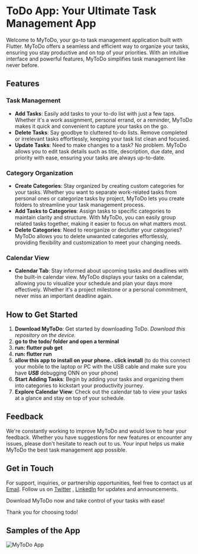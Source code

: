 

# ToDo App: Your Ultimate Task Management App

Welcome to MyToDo, your go-to task management application built with Flutter. MyToDo offers a seamless and efficient way to organize your tasks, ensuring you stay productive and on top of your priorities. With an intuitive interface and powerful features, MyToDo simplifies task management like never before.

## Features

### Task Management
- **Add Tasks**: Easily add tasks to your to-do list with just a few taps. Whether it's a work assignment, personal errand, or a reminder, MyToDo makes it quick and convenient to capture your tasks on the go.
- **Delete Tasks**: Say goodbye to cluttered to-do lists. Remove completed or irrelevant tasks effortlessly, keeping your task list clean and focused.
- **Update Tasks**: Need to make changes to a task? No problem. MyToDo allows you to edit task details such as title, description, due date, and priority with ease, ensuring your tasks are always up-to-date.

### Category Organization
- **Create Categories**: Stay organized by creating custom categories for your tasks. Whether you want to separate work-related tasks from personal ones or categorize tasks by project, MyToDo lets you create folders to streamline your task management process.
- **Add Tasks to Categories**: Assign tasks to specific categories to maintain clarity and structure. With MyToDo, you can easily group related tasks together, making it easier to focus on what matters most.
- **Delete Categories**: Need to reorganize or declutter your categories? MyToDo allows you to delete unwanted categories effortlessly, providing flexibility and customization to meet your changing needs.

### Calendar View
- **Calendar Tab**: Stay informed about upcoming tasks and deadlines with the built-in calendar view. MyToDo displays your tasks on a calendar, allowing you to visualize your schedule and plan your days more effectively. Whether it's a project milestone or a personal commitment, never miss an important deadline again.

## How to Get Started
1. **Download MyToDo**: Get started by downloading ToDo.
    *Download this repository on the device.*
2. **go to the todo/ folder and open a terminal**
3. **run: flutter pub get**
4. **run: flutter run**
5. **allow this app to install on your phone.. click install** (to do this connect your mobile to the laptop or PC with the USB cable and make sure you have ***USB*** debugging ONN on your phone)
2. **Start Adding Tasks**: Begin by adding your tasks and organizing them into categories to kickstart your productivity journey.
3. **Explore Calendar View**: Check out the calendar tab to view your tasks at a glance and stay on top of your schedule.

## Feedback
We're constantly working to improve MyToDo and would love to hear your feedback. Whether you have suggestions for new features or encounter any issues, please don't hesitate to reach out to us. Your input helps us make MyToDo the best task management app possible.

## Get in Touch
For support, inquiries, or partnership opportunities, feel free to contact us at [Email](anurag.dahiwade@gmail.com). Follow us on [Twitter](https://twitter.com/atom_dev_) , [LinkedIn](www.linkedin.com/in/anurag-dahiwade) for updates and announcements.

Download MyToDo now and take control of your tasks with ease!

Thank you for choosing todo!



## Samples of the App

![MyToDo App](https://drive.google.com/file/d/1Dy2jrwPO8R3TRYV4MVO28pMmLB-l0Liv/view?usp=drive_link)
